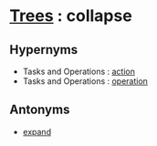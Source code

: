 # [Trees][1] : collapse

## Hypernyms

  - Tasks and Operations : [action](../../The_Basics/Tasks_and_Operations/action.md)
  - Tasks and Operations : [operation](../../The_Basics/Tasks_and_Operations/operation.md)

## Antonyms

  - [expand](expand.md)

[1]: README.md
